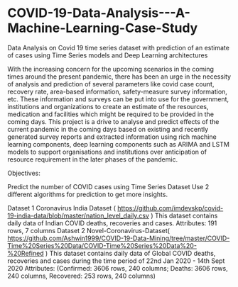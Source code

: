 # COVID-19-Data-Analysis---A-Machine-Learning-Case-Study
Data Analysis on Covid 19 time series dataset with prediction of an estimate of cases using Time Series models and Deep Learning architectures

 With the increasing concern for the upcoming scenarios in the coming times around the present pandemic, there has been an urge in the necessity of analysis and prediction of several parameters like covid case count, recovery rate, area-based information, safety-measure survey information, etc. These information and surveys can be put into use for the government, institutions and organizations to create an estimate of the resources, medication and facilities which might be required to be provided in the coming days.
   This‌ ‌project‌ ‌is‌ ‌a‌ ‌drive‌ ‌to‌ ‌analyse‌ ‌and‌ ‌predict‌ ‌effects‌ ‌of‌ ‌the‌ ‌current‌ ‌pandemic‌ ‌in‌ ‌the‌ ‌coming‌ ‌days‌ ‌based‌ ‌on‌ ‌existing‌ ‌and‌ ‌recently‌ ‌generated‌ ‌survey‌ ‌reports‌ ‌and‌ ‌extracted‌ ‌information‌ ‌using‌ ‌rich‌ ‌machine‌ ‌learning‌ ‌components‌, deep learning components  ‌such‌ ‌as‌ ARIMA and LSTM ‌models‌  ‌to‌ ‌support‌ ‌organisations‌ ‌and‌ ‌institutions‌ ‌over‌ ‌anticipation‌ ‌of‌ ‌resource‌ ‌requirement‌ ‌in‌ ‌the‌ ‌later‌ ‌phases‌ ‌of‌ ‌the‌ ‌pandemic.‌ ‌
   
Objectives:

Predict the number of COVID cases using Time Series Dataset
Use 2 different algorithms for prediction to get more insights.

Dataset 1
Coronavirus India Dataset  ( https://github.com/imdevskp/covid-19-india-data/blob/master/nation_level_daily.csv )
This dataset contains daily data of Indian COVID deaths, recoveries and cases.
Attributes: 191 rows, 7 columns
Dataset 2
Novel-Coronavirus-Dataset( https://github.com/Ashwin1999/COVID-19-Data-Mining/tree/master/COVID-Time%20Series%20Data/COVID-Time%20Series%20Data%20-%20Refined )
This dataset contains daily data of Global COVID deaths, recoveries and cases during the time period of 22nd Jan 2020 - 14th Sept 2020
Attributes: (Confirmed: 3606 rows, 240 columns; Deaths: 3606 rows, 240 columns, Recovered: 253 rows, 240 columns)


